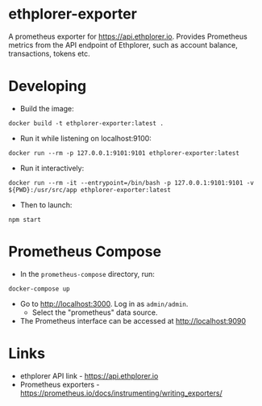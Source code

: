 # ethplorer-exporter

A prometheus exporter for <https://api.ethplorer.io>. Provides Prometheus metrics from the API endpoint of Ethplorer, such as account balance, transactions, tokens etc.

# Developing

- Build the image:

```
docker build -t ethplorer-exporter:latest .
```

- Run it while listening on localhost:9100:

```
docker run --rm -p 127.0.0.1:9101:9101 ethplorer-exporter:latest
```

- Run it interactively:

```
docker run --rm -it --entrypoint=/bin/bash -p 127.0.0.1:9101:9101 -v ${PWD}:/usr/src/app ethplorer-exporter:latest
```

- Then to launch:

```
npm start
```

# Prometheus Compose

- In the `prometheus-compose` directory, run:

```
docker-compose up
```

- Go to <http://localhost:3000>.  Log in as `admin/admin`. 
  - Select the "prometheus" data source.
- The Prometheus interface can be accessed at <http://localhost:9090>

# Links

- ethplorer API link - <https://api.ethplorer.io>
- Prometheus exporters - <https://prometheus.io/docs/instrumenting/writing_exporters/>
